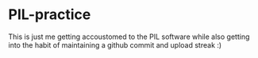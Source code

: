 # PIL-practice

This is just me getting accoustomed to the PIL software while also getting into the habit of maintaining a github commit and upload streak :)
